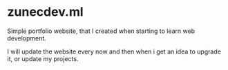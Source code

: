 # zunecdev.ml
Simple portfolio website, that I created when starting to learn web development.

I will update the website every now and then when i get an idea to upgrade it, or update my projects.
